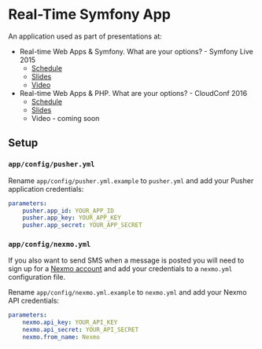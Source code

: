 # Real-Time Symfony App

An application used as part of presentations at:

* Real-time Web Apps & Symfony. What are your options? - Symfony Live 2015
  * [Schedule](http://london2015.live.symfony.com/speakers#yui_3_17_2_1_1442233551897_235)
  * [Slides](http://leggetter.github.io/realtime-symfony/)
  * [Video](https://www.youtube.com/watch?v=LX2KoVK7mqA)
* Real-time Web Apps & PHP. What are your options? - CloudConf 2016
  * [Schedule](http://2016.cloudconf.it/schedule.html)
  * [Slides](http://leggetter.github.io/realtime-php/)
  * Video - coming soon

## Setup

### `app/config/pusher.yml`

Rename `app/config/pusher.yml.example` to `pusher.yml` and add your Pusher application credentials:

```yml
parameters:
    pusher.app_id: YOUR_APP_ID
    pusher.app_key: YOUR_APP_KEY
    pusher.app_secret: YOUR_APP_SECRET
```

### `app/config/nexmo.yml`

If you also want to send SMS when a message is posted you will need to sign up for a [Nexmo account](https://www.nexmo.com) and add your credentials to a `nexmo.yml` configuration file.

Rename `app/config/nexmo.yml.example` to `nexmo.yml` and add your Nexmo API credentials:

```yml
parameters:
    nexmo.api_key: YOUR_API_KEY
    nexmo.api_secret: YOUR_API_SECRET
    nexmo.from_name: Nexmo
```
